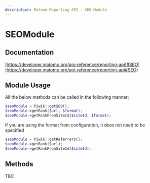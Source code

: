 ```yaml
---
description: Matomo Reporting API - SEO Module
---
```


# SEOModule

## Documentation

[https://developer.matomo.org/api-reference/reporting-api\#SEO](https://developer.matomo.org/api-reference/reporting-api#SEO)

## Module Usage

All the below methods can be called in the following manner:

```php
$seoModule = Piwik::getSEO();
$seoModule->getRank($url, $format);
$seoModule->getRankFromSiteId($siteId, $format);
```

If you are using the format from configuration, it does not need to be specified

```php
$seoModule = Piwik::getReferrers();
$seoModule->getRank($url);
$seoModule->getRankFromSiteId($siteId);
```

## Methods
TBC